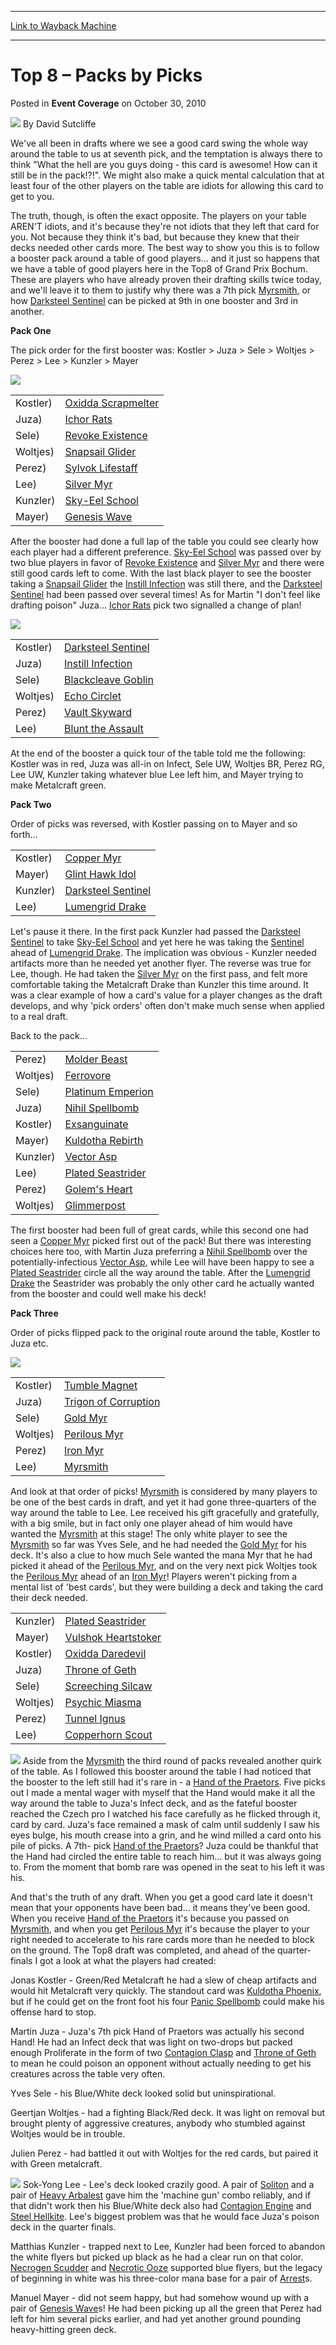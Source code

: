 
---
[Link to Wayback Machine](https://web.archive.org/web/20211016172440/https://magic.wizards.com/en/articles/archive/event-coverage/top-8-%E2%80%93-packs-picks-2010-10-30)

[_metadata_:author]:- "David Sutcliffe"
[_metadata_:description]:- "We've all been in drafts where we see a good card swing the whole way around the table to us at seventh pick, and the temptation is always there to think `What the hell are you guys doing - this card is awesome! How can it still be in the pack!?!`. We might also make a quick mental calculation that at least four of the other players on the table are idiots for allowing this"
[_metadata_:generator]:- "Drupal 7 (http://drupal.org)"
[_metadata_:node]:- "341036"
[_metadata_:publish_date]:- "2010-10-30"
[_metadata_:source]:- "div-main-content"
[_metadata_:title]:- "Top 8 – Packs by Picks"
[_metadata_:wayback_capture_timestamp]:- "2021-10-16 17:24:40"
[_metadata_:wayback_raw_url]:- "https://web.archive.org/web/20211016172440id_/https://magic.wizards.com/en/articles/archive/event-coverage/top-8-%E2%80%93-packs-picks-2010-10-30"
[_metadata_:wayback_url]:- "https://magic.wizards.com/en/articles/archive/event-coverage/top-8-%E2%80%93-packs-picks-2010-10-30"
---


Top 8 – Packs by Picks
======================



 Posted in **Event Coverage**
 on October 30, 2010 






![](https://media.magic.wizards.com/styles/auth_small/public/images/person/authorpic_davidsutcliffe.jpg)
By David Sutcliffe











We've all been in drafts where we see a good card swing the whole way around the table to us at seventh pick, and the temptation is always there to think "What the hell are you guys doing - this card is awesome! How can it still be in the pack!?!". We might also make a quick mental calculation that at least four of the other players on the table are idiots for allowing this card to get to you.


The truth, though, is often the exact opposite. The players on your table AREN'T idiots, and it's because they're not idiots that they left that card for you. Not because they think it's bad, but because they knew that their decks needed other cards more. The best way to show you this is to follow a booster pack around a table of good players… and it just so happens that we have a table of good players here in the Top8 of Grand Prix Bochum. These are players who have already proven their drafting skills twice today, and we'll leave it to them to justify why there was a 7th pick [Myrsmith](https://gatherer.wizards.com/Pages/Card/Details.aspx?name=Myrsmith), or how [Darksteel Sentinel](https://gatherer.wizards.com/Pages/Card/Details.aspx?name=Darksteel+Sentinel) can be picked at 9th in one booster and 3rd in another.


**Pack One**


The pick order for the first booster was: Kostler > Juza > Sele > Woltjes > Perez > Lee > Kunzler > Mayer


[![](http://gatherer.wizards.com/Handlers/Image.ashx?type=card&name=Oxidda%20Scrapmelter)](http://gatherer.wizards.com/Pages/Card/Details.aspx?name=Oxidda%20Scrapmelter)


|  |  |
| --- | --- |
| Kostler) | [Oxidda Scrapmelter](https://gatherer.wizards.com/Pages/Card/Details.aspx?name=Oxidda+Scrapmelter) |
| Juza) | [Ichor Rats](https://gatherer.wizards.com/Pages/Card/Details.aspx?name=Ichor+Rats) |
| Sele) | [Revoke Existence](https://gatherer.wizards.com/Pages/Card/Details.aspx?name=Revoke+Existence) |
| Woltjes) | [Snapsail Glider](https://gatherer.wizards.com/Pages/Card/Details.aspx?name=Snapsail+Glider) |
| Perez) | [Sylvok Lifestaff](https://gatherer.wizards.com/Pages/Card/Details.aspx?name=Sylvok+Lifestaff) |
| Lee) | [Silver Myr](https://gatherer.wizards.com/Pages/Card/Details.aspx?name=Silver+Myr) |
| Kunzler) | [Sky-Eel School](https://gatherer.wizards.com/Pages/Card/Details.aspx?name=Sky-Eel+School) |
| Mayer) | [Genesis Wave](https://gatherer.wizards.com/Pages/Card/Details.aspx?name=Genesis+Wave) |

After the booster had done a full lap of the table you could see clearly how each player had a different preference. [Sky-Eel School](https://gatherer.wizards.com/Pages/Card/Details.aspx?name=Sky-Eel+School) was passed over by two blue players in favor of [Revoke Existence](https://gatherer.wizards.com/Pages/Card/Details.aspx?name=Revoke+Existence) and [Silver Myr](https://gatherer.wizards.com/Pages/Card/Details.aspx?name=Silver+Myr) and there were still good cards left to come. With the last black player to see the booster taking a [Snapsail Glider](https://gatherer.wizards.com/Pages/Card/Details.aspx?name=Snapsail+Glider) the [Instill Infection](https://gatherer.wizards.com/Pages/Card/Details.aspx?name=Instill+Infection) was still there, and the [Darksteel Sentinel](https://gatherer.wizards.com/Pages/Card/Details.aspx?name=Darksteel+Sentinel) had been passed over several times! As for Martin "I don't feel like drafting poison" Juza… [Ichor Rats](https://gatherer.wizards.com/Pages/Card/Details.aspx?name=Ichor+Rats) pick two signalled a change of plan!


[![](http://gatherer.wizards.com/Handlers/Image.ashx?type=card&name=Darksteel%20Sentinel)](http://gatherer.wizards.com/Pages/Card/Details.aspx?name=Darksteel%20Sentinel)


|  |  |
| --- | --- |
| Kostler) | [Darksteel Sentinel](https://gatherer.wizards.com/Pages/Card/Details.aspx?name=Darksteel+Sentinel) |
| Juza) | [Instill Infection](https://gatherer.wizards.com/Pages/Card/Details.aspx?name=Instill+Infection) |
| Sele) | [Blackcleave Goblin](https://gatherer.wizards.com/Pages/Card/Details.aspx?name=Blackcleave+Goblin) |
| Woltjes) | [Echo Circlet](https://gatherer.wizards.com/Pages/Card/Details.aspx?name=Echo+Circlet) |
| Perez) | [Vault Skyward](https://gatherer.wizards.com/Pages/Card/Details.aspx?name=Vault+Skyward) |
| Lee) | [Blunt the Assault](https://gatherer.wizards.com/Pages/Card/Details.aspx?name=Blunt+the+Assault) |

At the end of the booster a quick tour of the table told me the following: Kostler was in red, Juza was all-in on Infect, Sele UW, Woltjes BR, Perez RG, Lee UW, Kunzler taking whatever blue Lee left him, and Mayer trying to make Metalcraft green.


**Pack Two**


Order of picks was reversed, with Kostler passing on to Mayer and so forth…




|  |  |
| --- | --- |
| Kostler) | [Copper Myr](https://gatherer.wizards.com/Pages/Card/Details.aspx?name=Copper+Myr) |
| Mayer) | [Glint Hawk Idol](https://gatherer.wizards.com/Pages/Card/Details.aspx?name=Glint+Hawk+Idol) |
| Kunzler) | [Darksteel Sentinel](https://gatherer.wizards.com/Pages/Card/Details.aspx?name=Darksteel+Sentinel) |
| Lee) | [Lumengrid Drake](https://gatherer.wizards.com/Pages/Card/Details.aspx?name=Lumengrid+Drake) |

Let's pause it there. In the first pack Kunzler had passed the [Darksteel Sentinel](https://gatherer.wizards.com/Pages/Card/Details.aspx?name=Darksteel+Sentinel) to take [Sky-Eel School](https://gatherer.wizards.com/Pages/Card/Details.aspx?name=Sky-Eel+School) and yet here he was taking the [Sentinel](https://gatherer.wizards.com/Pages/Card/Details.aspx?name=Sentinel) ahead of [Lumengrid Drake](https://gatherer.wizards.com/Pages/Card/Details.aspx?name=Lumengrid+Drake). The implication was obvious - Kunzler needed artifacts more than he needed yet another flyer. The reverse was true for Lee, though. He had taken the [Silver Myr](https://gatherer.wizards.com/Pages/Card/Details.aspx?name=Silver+Myr) on the first pass, and felt more comfortable taking the Metalcraft Drake than Kunzler this time around. It was a clear example of how a card's value for a player changes as the draft develops, and why 'pick orders' often don't make much sense when applied to a real draft.


Back to the pack…




|  |  |
| --- | --- |
| Perez) | [Molder Beast](https://gatherer.wizards.com/Pages/Card/Details.aspx?name=Molder+Beast) |
| Woltjes) | [Ferrovore](https://gatherer.wizards.com/Pages/Card/Details.aspx?name=Ferrovore) |
| Sele) | [Platinum Emperion](https://gatherer.wizards.com/Pages/Card/Details.aspx?name=Platinum+Emperion) |
| Juza) | [Nihil Spellbomb](https://gatherer.wizards.com/Pages/Card/Details.aspx?name=Nihil+Spellbomb) |
| Kostler) | [Exsanguinate](https://gatherer.wizards.com/Pages/Card/Details.aspx?name=Exsanguinate) |
| Mayer) | [Kuldotha Rebirth](https://gatherer.wizards.com/Pages/Card/Details.aspx?name=Kuldotha+Rebirth) |
| Kunzler) | [Vector Asp](https://gatherer.wizards.com/Pages/Card/Details.aspx?name=Vector+Asp) |
| Lee) | [Plated Seastrider](https://gatherer.wizards.com/Pages/Card/Details.aspx?name=Plated+Seastrider) |
| Perez) | [Golem's Heart](https://gatherer.wizards.com/Pages/Card/Details.aspx?name=Golem%27s+Heart) |
| Woltjes) | [Glimmerpost](https://gatherer.wizards.com/Pages/Card/Details.aspx?name=Glimmerpost) |

The first booster had been full of great cards, while this second one had seen a [Copper Myr](https://gatherer.wizards.com/Pages/Card/Details.aspx?name=Copper+Myr) picked first out of the pack! But there was interesting choices here too, with Martin Juza preferring a [Nihil Spellbomb](https://gatherer.wizards.com/Pages/Card/Details.aspx?name=Nihil+Spellbomb) over the potentially-infectious [Vector Asp](https://gatherer.wizards.com/Pages/Card/Details.aspx?name=Vector+Asp), while Lee will have been happy to see a [Plated Seastrider](https://gatherer.wizards.com/Pages/Card/Details.aspx?name=Plated+Seastrider) circle all the way around the table. After the [Lumengrid Drake](https://gatherer.wizards.com/Pages/Card/Details.aspx?name=Lumengrid+Drake) the Seastrider was probably the only other card he actually wanted from the booster and could well make his deck!


**Pack Three**


Order of picks flipped pack to the original route around the table, Kostler to Juza etc.


[![](http://gatherer.wizards.com/Handlers/Image.ashx?type=card&name=Myrsmith)](http://gatherer.wizards.com/Pages/Card/Details.aspx?name=Myrsmith)


|  |  |
| --- | --- |
| Kostler) | [Tumble Magnet](https://gatherer.wizards.com/Pages/Card/Details.aspx?name=Tumble+Magnet) |
| Juza) | [Trigon of Corruption](https://gatherer.wizards.com/Pages/Card/Details.aspx?name=Trigon+of+Corruption) |
| Sele) | [Gold Myr](https://gatherer.wizards.com/Pages/Card/Details.aspx?name=Gold+Myr) |
| Woltjes) | [Perilous Myr](https://gatherer.wizards.com/Pages/Card/Details.aspx?name=Perilous+Myr) |
| Perez) | [Iron Myr](https://gatherer.wizards.com/Pages/Card/Details.aspx?name=Iron+Myr) |
| Lee) | [Myrsmith](https://gatherer.wizards.com/Pages/Card/Details.aspx?name=Myrsmith) |

And look at that order of picks! [Myrsmith](https://gatherer.wizards.com/Pages/Card/Details.aspx?name=Myrsmith) is considered by many players to be one of the best cards in draft, and yet it had gone three-quarters of the way around the table to Lee. Lee received his gift gracefully and gratefully, with a big smile, but in fact only one player ahead of him would have wanted the [Myrsmith](https://gatherer.wizards.com/Pages/Card/Details.aspx?name=Myrsmith) at this stage! The only white player to see the [Myrsmith](https://gatherer.wizards.com/Pages/Card/Details.aspx?name=Myrsmith) so far was Yves Sele, and he had needed the [Gold Myr](https://gatherer.wizards.com/Pages/Card/Details.aspx?name=Gold+Myr) for his deck. It's also a clue to how much Sele wanted the mana Myr that he had picked it ahead of the [Perilous Myr](https://gatherer.wizards.com/Pages/Card/Details.aspx?name=Perilous+Myr), and on the very next pick Woltjes took the [Perilous Myr](https://gatherer.wizards.com/Pages/Card/Details.aspx?name=Perilous+Myr) ahead of an [Iron Myr](https://gatherer.wizards.com/Pages/Card/Details.aspx?name=Iron+Myr)! Players weren't picking from a mental list of 'best cards', but they were building a deck and taking the card their deck needed.




|  |  |
| --- | --- |
| Kunzler) | [Plated Seastrider](https://gatherer.wizards.com/Pages/Card/Details.aspx?name=Plated+Seastrider) |
| Mayer) | [Vulshok Heartstoker](https://gatherer.wizards.com/Pages/Card/Details.aspx?name=Vulshok+Heartstoker) |
| Kostler) | [Oxidda Daredevil](https://gatherer.wizards.com/Pages/Card/Details.aspx?name=Oxidda+Daredevil) |
| Juza) | [Throne of Geth](https://gatherer.wizards.com/Pages/Card/Details.aspx?name=Throne+of+Geth) |
| Sele) | [Screeching Silcaw](https://gatherer.wizards.com/Pages/Card/Details.aspx?name=Screeching+Silcaw) |
| Woltjes) | [Psychic Miasma](https://gatherer.wizards.com/Pages/Card/Details.aspx?name=Psychic+Miasma) |
| Perez) | [Tunnel Ignus](https://gatherer.wizards.com/Pages/Card/Details.aspx?name=Tunnel+Ignus) |
| Lee) | [Copperhorn Scout](https://gatherer.wizards.com/Pages/Card/Details.aspx?name=Copperhorn+Scout) |

[![](http://gatherer.wizards.com/Handlers/Image.ashx?type=card&name=Hand%20of%20the%20Praetors)](http://gatherer.wizards.com/Pages/Card/Details.aspx?name=Hand%20of%20the%20Praetors)
Aside from the [Myrsmith](https://gatherer.wizards.com/Pages/Card/Details.aspx?name=Myrsmith) the third round of packs revealed another quirk of the table. As I followed this booster around the table I had noticed that the booster to the left still had it's rare in - a [Hand of the Praetors](https://gatherer.wizards.com/Pages/Card/Details.aspx?name=Hand+of+the+Praetors). Five picks out I made a mental wager with myself that the Hand would make it all the way around the table to Juza's Infect deck, and as the fateful booster reached the Czech pro I watched his face carefully as he flicked through it, card by card. Juza's face remained a mask of calm until suddenly I saw his eyes bulge, his mouth crease into a grin, and he wind milled a card onto his pile of picks. A 7th- pick [Hand of the Praetors](https://gatherer.wizards.com/Pages/Card/Details.aspx?name=Hand+of+the+Praetors)? Juza could be thankful that the Hand had circled the entire table to reach him… but it was always going to. From the moment that bomb rare was opened in the seat to his left it was his.


And that's the truth of any draft. When you get a good card late it doesn't mean that your opponents have been bad… it means they've been good. When you receive [Hand of the Praetors](https://gatherer.wizards.com/Pages/Card/Details.aspx?name=Hand+of+the+Praetors) it's because you passed on [Myrsmith](https://gatherer.wizards.com/Pages/Card/Details.aspx?name=Myrsmith), and when you get [Perilous Myr](https://gatherer.wizards.com/Pages/Card/Details.aspx?name=Perilous+Myr) it's because the player to your right needed to accelerate to his rare cards more than he needed to block on the ground. The Top8 draft was completed, and ahead of the quarter-finals I got a look at what the players had created:


Jonas Kostler - Green/Red Metalcraft he had a slew of cheap artifacts and would hit Metalcraft very quickly. The standout card was [Kuldotha Phoenix](https://gatherer.wizards.com/Pages/Card/Details.aspx?name=Kuldotha+Phoenix), but if he could get on the front foot his four [Panic Spellbomb](https://gatherer.wizards.com/Pages/Card/Details.aspx?name=Panic+Spellbomb) could make his offense hard to stop.


Martin Juza - Juza's 7th pick Hand of Praetors was actually his second Hand! He had an Infect deck that was light on two-drops but packed enough Proliferate in the form of two [Contagion Clasp](https://gatherer.wizards.com/Pages/Card/Details.aspx?name=Contagion+Clasp) and [Throne of Geth](https://gatherer.wizards.com/Pages/Card/Details.aspx?name=Throne+of+Geth) to mean he could poison an opponent without actually needing to get his creatures across the table very often.


Yves Sele - his Blue/White deck looked solid but uninspirational.


Geertjan Woltjes - had a fighting Black/Red deck. It was light on removal but brought plenty of aggressive creatures, anybody who stumbled against Woltjes would be in trouble.


Julien Perez - had battled it out with Woltjes for the red cards, but paired it with Green metalcraft.


[![](http://gatherer.wizards.com/Handlers/Image.ashx?type=card&name=Heavy%20Arbalest)](http://gatherer.wizards.com/Pages/Card/Details.aspx?name=Heavy%20Arbalest)
Sok-Yong Lee - Lee's deck looked crazily good. A pair of [Soliton](https://gatherer.wizards.com/Pages/Card/Details.aspx?name=Soliton) and a pair of [Heavy Arbalest](https://gatherer.wizards.com/Pages/Card/Details.aspx?name=Heavy+Arbalest) gave him the 'machine gun' combo reliably, and if that didn't work then his Blue/White deck also had [Contagion Engine](https://gatherer.wizards.com/Pages/Card/Details.aspx?name=Contagion+Engine) and [Steel Hellkite](https://gatherer.wizards.com/Pages/Card/Details.aspx?name=Steel+Hellkite). Lee's biggest problem was that he would face Juza's poison deck in the quarter finals.


Matthias Kunzler - trapped next to Lee, Kunzler had been forced to abandon the white flyers but picked up black as he had a clear run on that color. [Necrogen Scudder](https://gatherer.wizards.com/Pages/Card/Details.aspx?name=Necrogen+Scudder) and [Necrotic Ooze](https://gatherer.wizards.com/Pages/Card/Details.aspx?name=Necrotic+Ooze) supported blue flyers, but the legacy of beginning in white was his three-color mana base for a pair of [Arrest](https://gatherer.wizards.com/Pages/Card/Details.aspx?name=Arrest)s.


Manuel Mayer - did not seem happy, but had somehow wound up with a pair of [Genesis Wave](https://gatherer.wizards.com/Pages/Card/Details.aspx?name=Genesis+Wave)s! He had been picking up all the green that Perez had left for him several picks earlier, and had yet another ground pounding heavy-hitting green deck.







